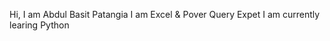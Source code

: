 Hi, I am Abdul Basit Patangia 
I am Excel & Pover Query Expet
I am currently learing Python
<!---
Patangia/Patangia is a ✨ special ✨ repository because its `README.md` (this file) appears on your GitHub profile.
You can click the Preview link to take a look at your changes.
--->
